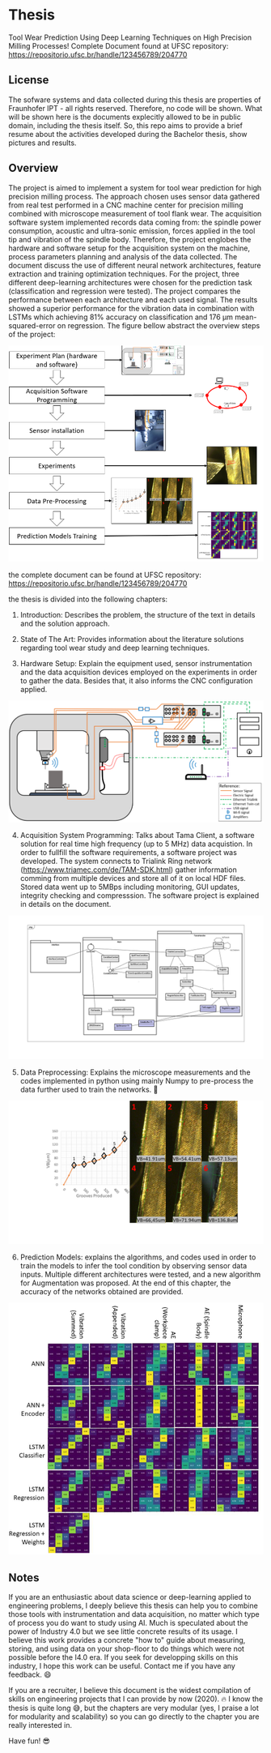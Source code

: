 # Thesis

Tool Wear Prediction Using Deep Learning Techniques on High Precision Milling Processes!
Complete Document found at UFSC repository: https://repositorio.ufsc.br/handle/123456789/204770

## License

The sofware systems and  data collected during this thesis are properties of Fraunhofer IPT - all rights reserved. Therefore, no code will be shown. What will be shown here is the documents explecitly allowed to be in public domain, including the thesis itself.
So, this repo aims to provide a brief resume about the activities developed during the Bachelor thesis, show pictures and results.

## Overview

The project is aimed to implement a system for tool wear prediction for high precision milling process. The approach chosen uses sensor data gathered from real test performed in a CNC machine center for precision milling combined with microscope measurement of tool flank wear. The acquisition software system implemented records data coming from: the spindle power consumption, acoustic and ultra-sonic emission, forces applied in the tool tip and vibration of the spindle body. Therefore, the project englobes the hardware and software setup for the acquisition system on the machine, process parameters planning and analysis of the data collected. The document discuss the use of different neural network architectures, feature extraction and training optimization techniques. For the project, three different deep-learning architectures were chosen for the prediction task (classification and regression were tested). The project compares the performance between each architecture and each used signal. The results showed a superior performance for the vibration data in combination with LSTMs which achieving 81% accuracy on classification and 176 μm  mean-squared-error on regression. The figure bellow abstract the overview steps of the project:

![alt text](https://github.com/eng-Marcio/Thesis/blob/master/Mysc/overview.PNG?raw=true)

the complete document can be found at UFSC repository: https://repositorio.ufsc.br/handle/123456789/204770

the thesis is divided into the following chapters:

1. Introduction: Describes the problem, the structure of the text in details and the solution approach.

2. State of The Art: Provides information about the literature solutions regarding  tool wear study and deep learning techniques.

3. Hardware Setup: Explain the equipment used, sensor instrumentation and the data acquisition devices employed on the experiments in order to gather the data. Besides that, it also informs the CNC configuration applied.

![alt text](https://github.com/eng-Marcio/Thesis/blob/master/Mysc/hardware_setup.PNG?raw=true)

4. Acquisition System Programming: Talks about Tama Client, a software solution for real time high frequency (up to 5 MHz) data acquistion. In order to fullfill the software requirements, a software project was developed. The system connects to Trialink Ring network (https://www.triamec.com/de/TAM-SDK.html) gather information comming from multiple devices and store all of it on local HDF files. Stored data went up to 5MBps including monitoring, GUI updates, integrity checking and compresssion. The software project is explained in details on the document.

![alt text](https://github.com/eng-Marcio/Thesis/blob/master/Mysc/TamaClientCD.png?raw=true)

5. Data Preprocessing: Explains the microscope measurements and the codes implemented in python using mainly Numpy to pre-process the data further used to train the networks. :snake:

![alt text](https://github.com/eng-Marcio/Thesis/blob/master/Mysc/vbs_tool4.png?raw=true)

6. Prediction Models: explains the algorithms, and codes used in order to train the models to infer the tool condition by observing sensor data inputs. Multiple different architectures were tested, and a new algorithm for Augmentation was proposed. At the end of this chapter, the accuracy of the networks obtained are provided.

![alt text](https://github.com/eng-Marcio/Thesis/blob/master/Mysc/results.PNG?raw=true)


## Notes

If you are an enthusiastic about data science or deep-learning applied to engineering problems, I deeply believe this thesis can help you to combine those tools with instrumentation and data acquisition, no matter which type of process you do want to study using AI. Much is speculated about the power of Industry 4.0 but we see little concrete results of its usage. I believe this work provides a concrete "how to" guide about measuring, storing, and using data on your shop-floor to do things which were not possible before the I4.0 era. If you seek for developping skills on this industry, I hope this work can be useful. Contact me if you have any feedback. :smile:

If you are a recruiter, I believe this document is the widest compilation of skills on engineering projects that I can provide by now (2020). :fire:
I know the thesis is quite long :sweat_smile:, but the chapters are very modular (yes, I praise a lot for modularity and scalability) so you can go directly to the chapter you are really interested in.

Have fun! :sunglasses:
